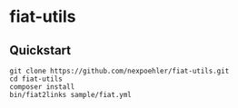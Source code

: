 # fiat-utils

## Quickstart 

    git clone https://github.com/nexpoehler/fiat-utils.git
    cd fiat-utils
    composer install
    bin/fiat2links sample/fiat.yml

